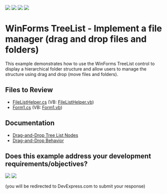 <!-- default badges list -->
![](https://img.shields.io/endpoint?url=https://codecentral.devexpress.com/api/v1/VersionRange/128638369/13.1.4%2B)
[![](https://img.shields.io/badge/Open_in_DevExpress_Support_Center-FF7200?style=flat-square&logo=DevExpress&logoColor=white)](https://supportcenter.devexpress.com/ticket/details/E3400)
[![](https://img.shields.io/badge/📖_How_to_use_DevExpress_Examples-e9f6fc?style=flat-square)](https://docs.devexpress.com/GeneralInformation/403183)
[![](https://img.shields.io/badge/💬_Leave_Feedback-feecdd?style=flat-square)](#does-this-example-address-your-development-requirementsobjectives)
<!-- default badges end -->

# WinForms TreeList - Implement a file manager (drag and drop files and folders)

This example demonstrates how to use the WinForms TreeList control to display a hierarchical folder structure and allow users to manage the structure using drag and drop (move files and folders).


## Files to Review

* [FileListHelper.cs](./CS/FileList/FileListHelper.cs) (VB: [FileListHelper.vb](./VB/FileList/FileListHelper.vb))
* [Form1.cs](./CS/FileList/Form1.cs) (VB: [Form1.vb](./VB/FileList/Form1.vb))


## Documentation

* [Drag-and-Drop Tree List Nodes](https://docs.devexpress.com/WindowsForms/401949/controls-and-libraries/tree-list/feature-center/drag-and-drop)
* [Drag-and-Drop Behavior](https://docs.devexpress.com/WindowsForms/118656/common-features/behaviors/drag-and-drop-behavior)
<!-- feedback -->
## Does this example address your development requirements/objectives?

[<img src="https://www.devexpress.com/support/examples/i/yes-button.svg"/>](https://www.devexpress.com/support/examples/survey.xml?utm_source=github&utm_campaign=winforms-treelist-create-file-manager-drag-drop-files-folders&~~~was_helpful=yes) [<img src="https://www.devexpress.com/support/examples/i/no-button.svg"/>](https://www.devexpress.com/support/examples/survey.xml?utm_source=github&utm_campaign=winforms-treelist-create-file-manager-drag-drop-files-folders&~~~was_helpful=no)

(you will be redirected to DevExpress.com to submit your response)
<!-- feedback end -->
